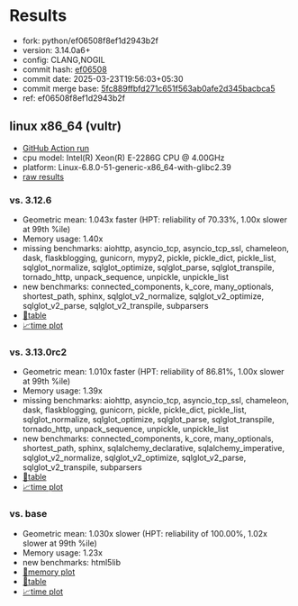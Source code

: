 # Results

- fork: python/ef06508f8ef1d2943b2f
- version: 3.14.0a6+
- config: CLANG,NOGIL
- commit hash: [ef06508](https://github.com/python/cpython/commit/ef06508)
- commit date: 2025-03-23T19:56:03+05:30
- commit merge base: [5fc889ffbfd271c651f563ab0afe2d345bacbca5](https://github.com/python/cpython/commit/5fc889ffbfd271c651f563ab0afe2d345bacbca5)
- ref: ef06508f8ef1d2943b2f

## linux x86_64 (vultr)

- [GitHub Action run](https://github.com/facebookexperimental/free-threading-benchmarking/actions/runs/14046064353)
- cpu model: Intel(R) Xeon(R) E-2286G CPU @ 4.00GHz
- platform: Linux-6.8.0-51-generic-x86_64-with-glibc2.39
- [raw results](bm-20250323-vultr-x86_64-python-ef06508f8ef1d2943b2f-3.14.0a6%2B-ef06508.json)

### vs. 3.12.6

- Geometric mean: 1.043x faster (HPT: reliability of 70.33%, 1.00x slower at 99th %ile)
- Memory usage: 1.40x
- missing benchmarks: aiohttp, asyncio_tcp, asyncio_tcp_ssl, chameleon, dask, flaskblogging, gunicorn, mypy2, pickle, pickle_dict, pickle_list, sqlglot_normalize, sqlglot_optimize, sqlglot_parse, sqlglot_transpile, tornado_http, unpack_sequence, unpickle, unpickle_list
- new benchmarks: connected_components, k_core, many_optionals, shortest_path, sphinx, sqlglot_v2_normalize, sqlglot_v2_optimize, sqlglot_v2_parse, sqlglot_v2_transpile, subparsers
- [📄table](bm-20250323-vultr-x86_64-python-ef06508f8ef1d2943b2f-3.14.0a6%2B-ef06508-vs-3.12.6.md)
- [📈time plot](bm-20250323-vultr-x86_64-python-ef06508f8ef1d2943b2f-3.14.0a6%2B-ef06508-vs-3.12.6.svg)

### vs. 3.13.0rc2

- Geometric mean: 1.010x faster (HPT: reliability of 86.81%, 1.00x slower at 99th %ile)
- Memory usage: 1.39x
- missing benchmarks: aiohttp, asyncio_tcp, asyncio_tcp_ssl, chameleon, dask, flaskblogging, gunicorn, pickle, pickle_dict, pickle_list, sqlglot_normalize, sqlglot_optimize, sqlglot_parse, sqlglot_transpile, tornado_http, unpack_sequence, unpickle, unpickle_list
- new benchmarks: connected_components, k_core, many_optionals, shortest_path, sphinx, sqlalchemy_declarative, sqlalchemy_imperative, sqlglot_v2_normalize, sqlglot_v2_optimize, sqlglot_v2_parse, sqlglot_v2_transpile, subparsers
- [📄table](bm-20250323-vultr-x86_64-python-ef06508f8ef1d2943b2f-3.14.0a6%2B-ef06508-vs-3.13.0rc2.md)
- [📈time plot](bm-20250323-vultr-x86_64-python-ef06508f8ef1d2943b2f-3.14.0a6%2B-ef06508-vs-3.13.0rc2.svg)

### vs. base

- Geometric mean: 1.030x slower (HPT: reliability of 100.00%, 1.02x slower at 99th %ile)
- Memory usage: 1.23x
- new benchmarks: html5lib
- [🧠memory plot](bm-20250323-vultr-x86_64-python-ef06508f8ef1d2943b2f-3.14.0a6%2B-ef06508-vs-base-mem.svg)
- [📄table](bm-20250323-vultr-x86_64-python-ef06508f8ef1d2943b2f-3.14.0a6%2B-ef06508-vs-base.md)
- [📈time plot](bm-20250323-vultr-x86_64-python-ef06508f8ef1d2943b2f-3.14.0a6%2B-ef06508-vs-base.svg)

